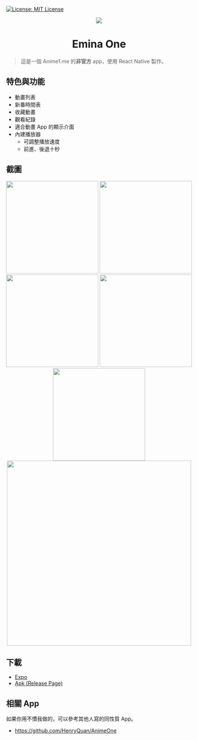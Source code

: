 <p>
  <a href="https://github.com/splitline/emina-one/blob/master/LICENSE" target="_blank">
    <img alt="License: MIT License" src="https://img.shields.io/badge/License-MIT License-yellow.svg" />
  </a>
</p>

<div align="center">
  <img src="https://github.com/splitline/emina-one/blob/master/assets/icon.png?raw=true" align="center" />
  <h1>Emina One</h1>
</div>


> 這是一個 Anime1.me 的**非官方** app，使用 React Native 製作。

## 特色與功能
- 動畫列表
- 新番時間表
- 收藏動畫
- 觀看紀錄
- 適合動畫 App 的顯示介面
- 內建播放器
  - 可調整播放速度
  - 前進、後退十秒

## 截圖

<div align="center">
<img src="https://github.com/splitline/emina-one/blob/master/screenshots/animeList.png?raw=true" width="250" />
<img src="https://github.com/splitline/emina-one/blob/master/screenshots/calendar.png?raw=true" width="250" />
<img src="https://github.com/splitline/emina-one/blob/master/screenshots/favorites.png?raw=true" width="250" />
<img src="https://github.com/splitline/emina-one/blob/master/screenshots/watchHistory.png?raw=true" width="250" />
<img src="https://github.com/splitline/emina-one/blob/master/screenshots/videoScreen.png?raw=true" width="250" />
<img src="https://github.com/splitline/emina-one/blob/master/screenshots/player.png?raw=true" width="500" />
</div>

## 下載
- [Expo](https://expo.io/@splitline/eminaOne)
- [Apk (Release Page)](https://github.com/seven332/EhViewer/releases)

## 相關 App
如果你用不慣我做的，可以參考其他人寫的同性質 App。
- https://github.com/HenryQuan/AnimeOne
